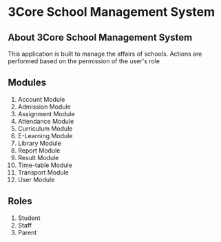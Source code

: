 <p align="center"><h1>3Core School Management System</h1></p>

<!-- <p align="center">
<a href="https://travis-ci.org/laravel/framework"><img src="https://travis-ci.org/laravel/framework.svg" alt="Build Status"></a>
<a href="https://packagist.org/packages/laravel/framework"><img src="https://img.shields.io/packagist/dt/laravel/framework" alt="Total Downloads"></a>
<a href="https://packagist.org/packages/laravel/framework"><img src="https://img.shields.io/packagist/v/laravel/framework" alt="Latest Stable Version"></a>
<a href="https://packagist.org/packages/laravel/framework"><img src="https://img.shields.io/packagist/l/laravel/framework" alt="License"></a>
</p> -->

## About 3Core School Management System

This application is built to manage the affairs of schools. Actions are performed based on the permission of the user's role

## Modules

<ol>
<li>Account Module</li>
<li>Admission Module</li>
<li>Assignment Module</li>
<li>Attendance Module</li>
<li>Curriculum Module</li>
<li>E-Learning Module</li>
<li>Library Module</li>
<li>Report Module</li>
<li>Result Module</li>
<li>Time-table Module</li>
<li>Transport Module</li>
<li>User Module</li>
</ol>


## Roles

<ol>
<li>Student</li>
<li>Staff</li>
<li>Parent</li>
</ol>
